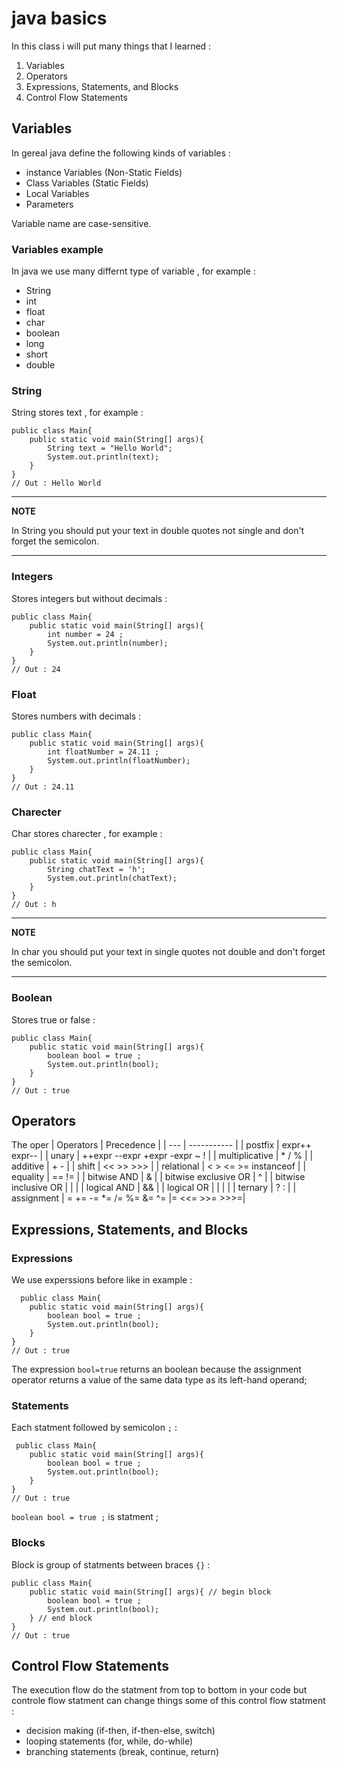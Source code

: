 
# java basics
In this class i will put many things that I learned : 
1. Variables
2. Operators
3. Expressions, Statements, and Blocks
4. Control Flow Statements

## Variables

In gereal java define the following kinds of variables : 
- instance Variables (Non-Static Fields)
- Class Variables (Static Fields) 
- Local Variables 
- Parameters

Variable name are case-sensitive.

### Variables example 
In java we use many differnt type of variable , for example : 
- String 
- int
- float 
- char
- boolean
- long
- short
- double

### String 
String stores text , for example : 

    public class Main{
        public static void main(String[] args){
            String text = "Hello World"; 
            System.out.println(text); 
        }
    }
    // Out : Hello World

---
**NOTE**

In String you should put your text in double quotes not single and don't forget the semicolon.

---      
### Integers
Stores integers but without decimals : 

    public class Main{
        public static void main(String[] args){
            int number = 24 ; 
            System.out.println(number); 
        }
    }
    // Out : 24

### Float
Stores numbers with decimals : 

    public class Main{
        public static void main(String[] args){
            int floatNumber = 24.11 ; 
            System.out.println(floatNumber); 
        }
    }
    // Out : 24.11

### Charecter 
Char stores charecter , for example : 

    public class Main{
        public static void main(String[] args){
            String chatText = 'h'; 
            System.out.println(chatText); 
        }
    }
    // Out : h

---
**NOTE**

In char you should put your text in single quotes not double and don't forget the semicolon.

---      

### Boolean
Stores true or false : 

    public class Main{
        public static void main(String[] args){
            boolean bool = true ; 
            System.out.println(bool); 
        }
    }
    // Out : true



## Operators

The oper
| Operators | Precedence |
| --- | ----------- |
| postfix | expr++ expr-- |
| unary | ++expr --expr +expr -expr ~ ! | 
| multiplicative | * / % |
| additive | + - | 
| shift | << >> >>> |
| relational | < > <= >= instanceof | 
| equality | == != |
| bitwise AND | & | 
| bitwise exclusive OR | ^ |
| bitwise inclusive OR | &#124; | 
| logical AND | && |
| logical OR | &#124; &#124; | 
| ternary | ? : |
| assignment | = += -= *= /= %= &= ^= |= <<= >>= >>>=|

## Expressions, Statements, and Blocks

### Expressions
We use experssions before like in example :

      public class Main{
        public static void main(String[] args){
            boolean bool = true ; 
            System.out.println(bool); 
        }
    }
    // Out : true

The expression `bool=true` returns an boolean because the assignment operator returns a value of the same data type as its left-hand operand;

### Statements
Each statment followed by semicolon `;` : 
     
     public class Main{
        public static void main(String[] args){
            boolean bool = true ; 
            System.out.println(bool); 
        }
    }
    // Out : true

`boolean bool = true ;`  is statment ; 

### Blocks 
Block is group of statments between braces `{}` : 

    public class Main{
        public static void main(String[] args){ // begin block 
            boolean bool = true ; 
            System.out.println(bool); 
        } // end block 
    }
    // Out : true


## Control Flow Statements

The  execution flow do the statment from top to bottom in your code but controle flow statment can change things some of this control flow statment : 
- decision making  (if-then, if-then-else, switch)
- looping statements (for, while, do-while)
- branching statements (break, continue, return) 
